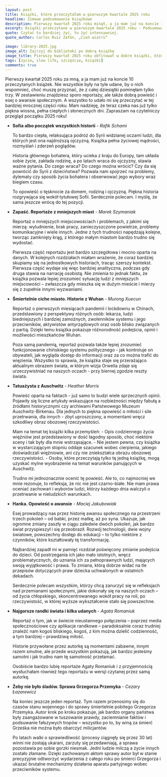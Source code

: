 ```yaml
---
layout: post
title: Książki, które przeczytałam w pierwszym kwartale 2025 roku
headline: Zimowe podsumowanie książkowe
description: Pierwszy kwartał 2025 roku minął, a ja mam już na koncie 10 przeczytanych książek – od reportaży po wciągającą powieść i inspirujący esej. Zapraszam na przegląd tytułów, które warto dodać do swojej listy lektur!
excerpt: Książki przeczytane w pierwszym kwartale 2025 roku - Podsumowanie
quote: Czytać to bardziej żyć, to żyć intensywniej.
quote_author: Carlos Ruiz Zafón, „Cień wiatru”

image: library-2025.jpg
image_alt: Zajrzyj do biblioteki po dobrą książkę
image_title: Pierwszy kwartał 2025 roku obfitował w dobre książki, które chciało się czytać. Oto ich podsumowanie.
tags: [życie, slow life, szczęście, książki]
comments: true
---
```


Pierwszy kwartał 2025 roku za mną, a ja mam już na koncie 10 przeczytanych książek. Nie wszystkie były na tyle udane, by o nich wspomnieć, choć muszę przyznać, że z całej dziesiątki pominęłam tylko trzy. W zestawieniu znajdziesz sporo reportaży, ale także dobrą powieść i esej o awansie społecznym. A wszystko to udało mi się przeczytać w tej bardziej mrocznej części roku. Mam nadzieję, że teraz czeka nas już tylko piękna wiosna, pełna ciepłych i słonecznych dni. Zapraszam na czytelniczy przegląd początku 2025 roku!

- **Sofia albo początek wszystkich historii** - _Rafik Schami_

    To bardzo ciepła, relaksująca podróż do Syrii widzianej oczami ludzi, dla których jest ona najdroższą ojczyzną. Książka pełna życiowej mądrości, rozmyślań i zderzeń poglądów.

    Historia głównego bohatera, który ucieka z kraju do Europy, tam układa sobie życie, zakłada rodzinę, a po latach wraca do ojczyzny, stawia ważne pytania. Do czego wraca? Do czego można wrócić? Czy da się powrócić do Syrii z dzieciństwa? Pozwala nam spojrzeć na problemy, dylematy czy sposób życia bohatera i obserwować jego wybory wraz biegiem czasu.

    To opowieść o tęsknocie za domem, rodziną i ojczyzną. Piękna historia rozgrywjąca się wokół tytułowej Sofii. Serdecznie polecam. I myślę, że sama jeszcze wrócę do tej pozycji.

- **Zapaść. Reportaże z mniejszych miast** - _Marek Szymaniak_

    Reportaż o mniejszych miejscowościach i problemach, z jakimi się mierzą: wyludnienie, brak pracy, zanieczyszczone powietrze, problemy komunikacyjne i wiele innych. Jedne z tych trudności napędzają kolejne, tworząc zamknięty krąg, z którego małym miastom bardzo trudno się wydostać.

    Pierwsza część reportażu jest bardzo szczegółowa i mocno oparta na danych. W kolejnych rozdziałach miałam wrażenie, że coraz bardziej skupiamy się na jednostkowych historiach, tracąc szerszy kontekst. Pierwsza część wydaje się więc bardziej analityczna, podczas gdy druga stawia na narrację osobistą. Nie zmienia to jednak faktu, że książka pozwala lepiej zrozumieć sytuację ludzi z mniejszych miejscowości – zwłaszcza gdy mieszka się w dużym mieście i mierzy się z zupełnie innymi wyzwaniami.

- **Śmiertelnie ciche miasto. Historie z Wuhan** - _Murong Xuecun_

    Reportaż o pierwszych miesiącach pandemii i lockdownu w Chinach, przedstawiony z perspektywy różnych osób: lekarza, ludzi biedniejszych i bardziej zamożnych, zwolenników systemu i jego przeciwników, aktywistów antyrządowych oraz osób blisko związanych z partią. Dzięki temu książka pokazuje różnorodność podejścia, opinii i możliwości mieszkańców Wuhan.

    Poza samą pandemią, reportaż pozwala także lepiej zrozumieć funkcjonowanie chińskiego systemu politycznego - jak kontroluje on obywateli, jak wygląda dostęp do informacji oraz za co można trafić do więzienia. Wszystko to sprawia, że książka staje się przerażająco aktualnym obrazem świata, w którym wizja Orwella zdaje się urzeczywistniać na naszych oczach - przy biernej zgodzie reszty świata.

- **Tatuażysta z Auschwitz** - _Heather Morris_

    Powieść oparta na faktach - już samo to budzi wiele sprzecznych opinii. Pojawiły się liczne artykuły wskazujące na rozbieżności między fabułą a źródłami historycznymi czy archiwami Państwowego Muzeum Auschwitz-Birkenau. Dla jednych to piękna opowieść o miłości i sile przetrwania, dla innych - zbyt uproszczony, a momentami wręcz szkodliwy obraz obozowej rzeczywistości.

    Mam na temat tej książki kilka przemyśleń:
      - Opis codziennego życia więźniów jest przedstawiony w dość łagodny sposób, choć niektóre sceny i tak były dla mnie wstrząsające.
      - Nie jestem pewna, czy książka w wystarczającym stopniu oddaje szacunek wobec cierpienia, jakiego doświadczali więźniowie, ani czy nie zniekształca obrazu obozowej rzeczywistości.
      - Osoby, które przeczytają tylko tę jedną książkę, mogą uzyskać mylne wyobrażenie na temat warunków panujących w Auschwitz.

    Trudno mi jednoznacznie ocenić tę powieść. Ale to, co najmocniej we mnie rezonuje, to refleksja, że nic nie jest czarno-białe. Nie mam prawa oceniać zachowań i wyborów ludzi, którzy każdego dnia walczyli o przetrwanie w nieludzkich warunkach.

- **Hanka. Opowieść o awansie** - _Maciej Jakubowiak_

    Esej prowadzący nas przez historię awansu społecznego na przestrzeni trzech pokoleń – od babki, przez matkę, aż po syna. Ukazuje, jak ogromne zmiany zaszły w ciągu zaledwie dwóch pokoleń, jak bardzo świat przyspieszył i się przeobraził. Rozwój technologii, dwie wojny światowe, powszechny dostęp do edukacji – to tylko niektóre z czynników, które kształtowały tę transformację.

    Najbardziej zapadł mi w pamięć rozdział poświęcony zmianie podejścia do dzieci. Od postrzegania ich jako mało istotnych, wręcz problematycznych, do uznania ich za pełnoprawnych ludzi, mających swoją wyjątkowość i prawa. To zmiana, którą dobrze widać na tle przepisów dotyczących praw dziecka uchwalonych w ostatnich dekadach.

    Serdecznie polecam wszystkim, którzy chcą zanurzyć się w refleksjach nad przemianami społecznymi, jakie dokonały się na naszych oczach – od życia chłopskiego, skoncentrowanego wokół pracy na roli, po rzeczywistość, w której wyższe wykształcenie stało się powszechne.

- **Najgorsze randki świata i kilka udanych** - _Agata Romaniuk_

    Reportaż o tym, jak w świecie nieustannego połączenia – poprzez media społecznościowe czy aplikacje randkowe – paradoksalnie coraz trudniej znaleźć nam kogoś bliskiego, kogoś, z kim można dzielić codzienność, a tym bardziej – prawdziwą miłość.

    Historie przywołane przez autorkę są momentami zabawne, innym razem smutne, ale przede wszystkim pokazują, jak bardzo jesteśmy samotni i jak trudno nam tę samotność przełamać.

    Osobiście bardzo lubię reportaże Agaty Romaniuk i z przyjemnością wysłuchałam również tego reportażu w wersji czytanej przez samą autorkę.

- **Żeby nie było śladów. Sprawa Grzegorza Przemyka** - _Cezary Łazarewicz_

    Na koniec jeszcze jeden reportaż. Tym razem przenosimy się do czasów stanu wojennego i do sprawy śmiertelnie pobitego Grzegorza Przemyka. Autor krok po kroku pokazuje, jak bardzo organy państwa były zaangażowane w tuszowanie prawdy, zaciemnianie faktów i podsuwanie fałszywych tropów – wszystko po to, by winą za śmierć Grześka nie można było obarczyć milicjantów.

    Po latach walki o sprawiedliwość (procesy ciągnęły się przez 30 lat) winni nie zostają ukarani, zarzuty się przedawniają, a sprawa pozostawia po sobie gorzki niesmak. Jedni ludzie milczą a życie innych zostało złamane. Dzięki zachowanym aktom sprawy autor był w stanie precyzyjnie odtworzyć wydarzenia z całego roku po śmierci Grzegorza i ukazać brutalne mechanizmy działania aparatu partyjnego wobec przeciwników systemu.
